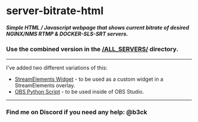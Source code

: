 # server-bitrate-html
##### Simple HTML / Javascript webpage that shows current bitrate of desired NGINX/NMS RTMP & DOCKER-SLS-SRT servers.

### Use the combined version in the [/ALL_SERVERS/](https://github.com/b3ck/server-bitrate-html/tree/master/ALL_SERVERS) directory.

---
I've added two different variations of this:
- [StreamElements Widget](https://github.com/b3ck/server-bitrate-html/tree/master/streamelements) - to be used as a custom widget in a StreamElements overlay.
- [OBS Python Script](https://github.com/b3ck/server-bitrate-html/tree/master/python) - to be used inside of OBS Studio.
---

### Find me on Discord if you need any help: @b3ck
